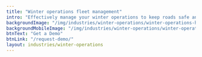```yaml
---
title: "Winter operations fleet management"
intro: "Effectively manage your winter operations to keep roads safe and clear."
backgroundImage: "/img/industries/winter-operations/winter-operations-hero.webp"
backgroundMobileImage: "/img/industries/winter-operations/winter-operations-hero.webp"
btnText: "Get a Demo"
btnLink: "/request-demo/"
layout: industries/winter-operations
---
```

